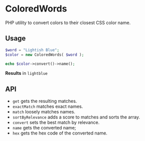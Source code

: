 # ColoredWords
PHP utility to convert colors to their closest CSS color name.

## Usage

```php
$word = "Lightish Blue";
$color = new ColoredWords( $word );

echo $color->convert()->name();
```

**Results** in `lightblue`

## API
- `get` gets the resulting matches.
- `exactMatch` matches exact names.
- `match` loosely matches names.
- `sortByRelevance` adds a score to matches and sorts the array.
- `convert` sets the best match by relevance.
- `name` gets the converted name;
- `hex` gets the hex code of the converted name.
